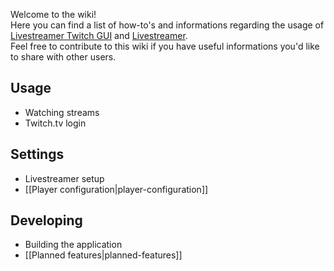Welcome to the wiki!  
Here you can find a list of how-to's and informations regarding the usage of [Livestreamer Twitch GUI](https://github.com/bastimeyer/livestreamer-twitch-gui) and [Livestreamer](https://github.com/chrippa/livestreamer).  
Feel free to contribute to this wiki if you have useful informations you'd like to share with other users.

## Usage

* Watching streams
* Twitch.tv login

## Settings

* Livestreamer setup
* [[Player configuration|player-configuration]]

## Developing

* Building the application
* [[Planned features|planned-features]]